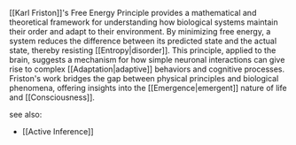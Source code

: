 [[Karl Friston]]'s Free Energy Principle provides a mathematical and theoretical framework for understanding how biological systems maintain their order and adapt to their environment. By minimizing free energy, a system reduces the difference between its predicted state and the actual state, thereby resisting [[Entropy|disorder]]. This principle, applied to the brain, suggests a mechanism for how simple neuronal interactions can give rise to complex [[Adaptation|adaptive]] behaviors and cognitive processes. Friston's work bridges the gap between physical principles and biological phenomena, offering insights into the [[Emergence|emergent]] nature of life and [[Consciousness]].

see also:
* [[Active Inference]]
